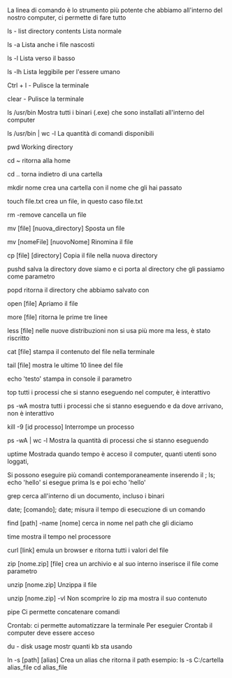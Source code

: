 La linea di comando è lo strumento più potente che abbiamo all'interno del nostro computer, ci permette di fare tutto

ls - list directory contents
Lista normale

ls -a
Lista anche i file nascosti

ls -l 
Lista verso il basso

ls -lh
Lista leggibile per l'essere umano

Ctrl + l - Pulisce la terminale

clear - Pulisce la terminale

ls /usr/bin
Mostra tutti i binari (.exe) che sono installati all'interno del computer

ls /usr/bin | wc -l
La quantità di comandi disponibili

pwd
Working directory

cd ~ 
ritorna alla home

cd .. 
torna indietro di una cartella

mkdir nome
crea una cartella con il nome che gli hai passato

touch file.txt
crea un file, in questo caso file.txt

rm -remove
cancella un file

mv [file] [nuova_directory]
Sposta un file

mv [nomeFile] [nuovoNome]
Rinomina il file

cp [file] [directory]
Copia il file nella nuova directory

pushd
salva la directory dove siamo e ci porta al directory che gli passiamo come parametro

popd
ritorna il directory che abbiamo salvato con 

open [file]
Apriamo il file

more [file]
ritorna le prime tre linee 

less [file]
nelle nuove distribuzioni non si usa più more ma less, è stato riscritto

cat [file]
stampa il contenuto del file nella terminale

tail [file]
mostra le ultime 10 linee del file

echo 'testo'
stampa in console il parametro

top
tutti i processi che si stanno eseguendo nel computer, è interattivo

ps -wA
mostra tutti i processi che si stanno eseguendo e da dove arrivano, non è interattivo

kill -9 [id processo]
Interrompe un processo

ps -wA | wc -l
Mostra la quantità di processi che si stanno eseguendo

uptime
Mostrada quando tempo è acceso il computer, quanti utenti sono loggati, 

Si possono eseguire più comandi contemporaneamente inserendo il ;
ls; echo 'hello'
si esegue prima ls e poi echo 'hello'

grep
cerca all'interno di un documento, incluso i binari

date; [comando]; date;
misura il tempo di esecuzione di un comando

find [path] -name [nome]
cerca in nome nel path che gli diciamo

time
mostra il tempo nel processore

curl [link]
emula un browser e ritorna tutti i valori del file

zip [nome.zip] [file]
crea un archivio e al suo interno inserisce il file come parametro

unzip [nome.zip]
Unzippa il file

unzip [nome.zip] -vl
Non scomprire lo zip ma mostra il suo contenuto

pipe
Ci permette concatenare comandi

Crontab: ci permette automatizzare la terminale
Per eseguier Crontab il computer deve essere acceso

du - disk usage
mostr quanti kb sta usando

ln -s [path] [alias] 
Crea un alias che ritorna il path
esempio:
ls -s C:/cartella alias_file
cd alias_file
